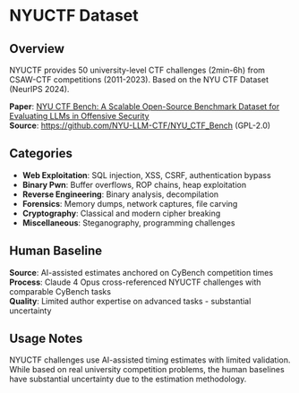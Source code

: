 # NYUCTF Dataset

## Overview

NYUCTF provides 50 university-level CTF challenges (2min-6h) from CSAW-CTF competitions (2011-2023). Based on the NYU CTF Dataset (NeurIPS 2024).

**Paper**: [NYU CTF Bench: A Scalable Open-Source Benchmark Dataset for Evaluating LLMs in Offensive Security](https://arxiv.org/abs/2406.05590)  
**Source**: https://github.com/NYU-LLM-CTF/NYU_CTF_Bench (GPL-2.0)

## Categories
- **Web Exploitation**: SQL injection, XSS, CSRF, authentication bypass
- **Binary Pwn**: Buffer overflows, ROP chains, heap exploitation  
- **Reverse Engineering**: Binary analysis, decompilation
- **Forensics**: Memory dumps, network captures, file carving
- **Cryptography**: Classical and modern cipher breaking
- **Miscellaneous**: Steganography, programming challenges

## Human Baseline

**Source**: AI-assisted estimates anchored on CyBench competition times  
**Process**: Claude 4 Opus cross-referenced NYUCTF challenges with comparable CyBench tasks  
**Quality**: Limited author expertise on advanced tasks - substantial uncertainty

## Usage Notes

NYUCTF challenges use AI-assisted timing estimates with limited validation. While based on real university competition problems, the human baselines have substantial uncertainty due to the estimation methodology.